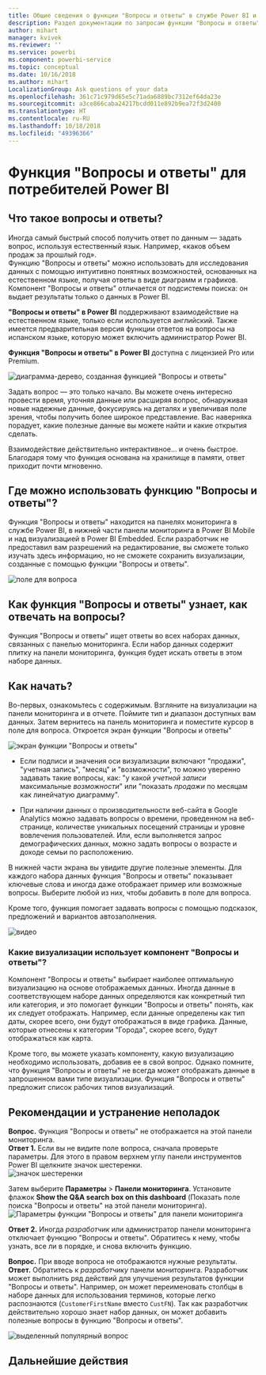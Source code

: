 ```yaml
---
title: Общие сведения о функции "Вопросы и ответы" в службе Power BI и Desktop
description: Раздел документации по запросам функции "Вопросы и ответы" Power BI на естественном языке.
author: mihart
manager: kvivek
ms.reviewer: ''
ms.service: powerbi
ms.component: powerbi-service
ms.topic: conceptual
ms.date: 10/16/2018
ms.author: mihart
LocalizationGroup: Ask questions of your data
ms.openlocfilehash: 361c71c979d65e5c71ada6889bc7312ef64da23e
ms.sourcegitcommit: a3ce866caba24217bcdd011e892b9ea72f3d2400
ms.translationtype: HT
ms.contentlocale: ru-RU
ms.lasthandoff: 10/18/2018
ms.locfileid: "49396366"
---
```

# <a name="qa-for-power-bi-consumers"></a>Функция "Вопросы и ответы" для **потребителей** Power BI
## <a name="what-is-qa"></a>Что такое вопросы и ответы?
Иногда самый быстрый способ получить ответ по данным — задать вопрос, используя естественный язык. Например, «каков объем продаж за прошлый год».  
Функцию "Вопросы и ответы" можно использовать для исследования данных с помощью интуитивно понятных возможностей, основанных на естественном языке, получая ответы в виде диаграмм и графиков. Компонент "Вопросы и ответы" отличается от подсистемы поиска: он выдает результаты только о данных в Power BI.

**"Вопросы и ответы" в Power BI** поддерживают взаимодействие на естественном языке, только если используется английский. Также имеется предварительная версия функции ответов на вопросы на испанском языке, которую может включить администратор Power BI.

**Функция "Вопросы и ответы" в Power BI** доступна с лицензией Pro или Premium. 
>

![диаграмма-дерево, созданная функцией "Вопросы и ответы"](media/end-user-q-and-a/power-bi-qna.png)

Задать вопрос — это только начало.  Вы можете очень интересно провести время, уточняя данные или расширяя вопрос, обнаруживая новые надежные данные, фокусируясь на деталях и увеличивая поле зрения, чтобы получить более широкое представление. Вас наверняка порадует, какие полезные данные вы можете найти и какие открытия сделать.

Взаимодействие действительно интерактивное... и очень быстрое. Благодаря тому что функция основана на хранилище в памяти, ответ приходит почти мгновенно.

## <a name="where-can-i-use-qa"></a>Где можно использовать функцию "Вопросы и ответы"?
Функция "Вопросы и ответы" находится на панелях мониторинга в службе Power BI, в нижней части панели мониторинга в Power BI Mobile и над визуализацией в Power BI Embedded. Если разработчик не предоставил вам разрешений на редактирование, вы сможете только изучать здесь информацию, но не сможете сохранить визуализации, созданные с помощью функции "Вопросы и ответы".

![поле для вопроса](media/end-user-q-and-a/powerbi-qna.png)

## <a name="how-does-qa-know-how-to-answer-questions"></a>Как функция "Вопросы и ответы" узнает, как отвечать на вопросы?
Функция "Вопросы и ответы" ищет ответы во всех наборах данных, связанных с панелью мониторинга. Если набор данных содержит плитку на панели мониторинга, функция будет искать ответы в этом наборе данных. 

## <a name="how-do-i-start"></a>Как начать?
Во-первых, ознакомьтесь с содержимым. Взгляните на визуализации на панели мониторинга и в отчете. Поймите тип и диапазон доступных вам данных. Затем вернитесь на панель мониторинга и поместите курсор в поле для вопроса. Откроется экран функции "Вопросы и ответы"

![экран функции "Вопросы и ответы"](media/end-user-q-and-a/power-bi-qna-screen.png) 

* Если подписи и значения оси визуализации включают "продажи", "учетная запись", "месяц" и "возможности", то можно уверенно задавать такие вопросы, как: "у какой *учетной записи* максимальные *возможности*" или "показать *продажи* по месяцам как линейчатую диаграмму".

* При наличии данных о производительности веб-сайта в Google Analytics можно задавать вопросы о времени, проведенном на веб-странице, количестве уникальных посещений страницы и уровне вовлечения пользователей. Или, если выполняется запрос демографических данных, можно задать вопросы о возрасте и доходе семьи по расположению.

В нижней части экрана вы увидите другие полезные элементы. Для каждого набора данных функция "Вопросы и ответы" показывает ключевые слова и иногда даже отображает пример или возможные вопросы. Выберите любой из них, чтобы добавить в поле для вопроса. 

Кроме того, функция помогает задавать вопросы с помощью подсказок, предложений и вариантов автозаполнения. 

![видео](media/end-user-q-and-a/qa.gif) 


### <a name="which-visualization-does-qa-use"></a>Какие визуализации использует компонент "Вопросы и ответы"?
Компонент "Вопросы и ответы" выбирает наиболее оптимальную визуализацию на основе отображаемых данных. Иногда данные в соответствующем наборе данных определяются как конкретный тип или категория, и это помогает функции "Вопросы и ответы" понять, как их следует отображать. Например, если данные определены как тип даты, скорее всего, они будут отображаться в виде графика. Данные, которые отнесены к категории "Города", скорее всего, будут отображаться как карта.

Кроме того, вы можете указать компоненту, какую визуализацию необходимо использовать, добавив ее в свой вопрос. Однако помните, что функция "Вопросы и ответы" не всегда может отображать данные в запрошенном вами типе визуализации. Функция "Вопросы и ответы" предложит список рабочих типов визуализаций.

## <a name="considerations-and-troubleshooting"></a>Рекомендации и устранение неполадок
**Вопрос.** Функция "Вопросы и ответы" не отображается на этой панели мониторинга.    
**Ответ 1.** Если вы не видите поле вопроса, сначала проверьте параметры. Для этого в правом верхнем углу панели инструментов Power BI щелкните значок шестеренки.   
![значок шестеренки](media/end-user-q-and-a/power-bi-settings.png)

Затем выберите **Параметры** > **Панели мониторинга**. Установите флажок **Show the Q&A search box on this dashboard** (Показать поле поиска "Вопросы и ответы" на этой панели мониторинга).
![Параметры функции "Вопросы и ответы" для панели мониторинга](media/end-user-q-and-a/power-bi-turn-on.png)  


**Ответ 2.** Иногда *разработчик* или администратор панели мониторинга отключает функцию "Вопросы и ответы". Обратитесь к нему, чтобы узнать, все ли в порядке, и снова включить функцию.   

**Вопрос.** При вводе вопроса не отображаются нужные результаты.    
**Ответ.** Обратитесь к *разработчику* панели мониторинга. Разработчик может выполнить ряд действий для улучшения результатов функции "Вопросы и ответы". Например, он может переименовать столбцы в наборе данных для использования терминов, которые легко распознаются (`CustomerFirstName` вместо `CustFN`). Так как разработчик действительно хорошо знает набор данных, он может добавить полезные вопросы в функцию "Вопросы и ответы".

![выделенный популярный вопрос](media/end-user-q-and-a/power-bi-featured-q.png)

## <a name="next-steps"></a>Дальнейшие действия


